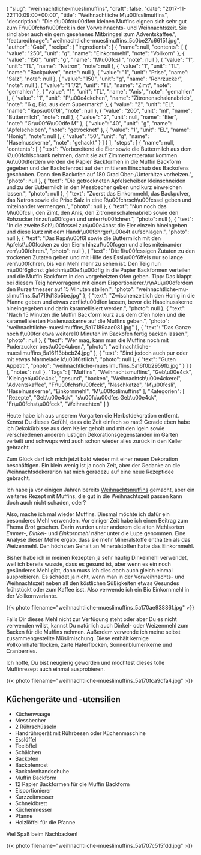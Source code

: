 {
    "slug": "weihnachtliche-mueslimuffins",
    "draft": false,
    "date": "2017-11-22T10:09:00+00:00",
    "title": "Weihnachtliche M\u00fcslimuffins",
    "description": "Die s\u00fc\u00dfen kleinen Muffins eignen sich sehr gut zum Fr\u00fchst\u00fcck in der Vorweihnachts- und Weihnachtszeit. Sie sind aber auch ein gern gesehenes Mitbringsel zum Adventskaffee.",
    "featuredImage": "weihnachtliche-mueslimuffins_5c0be27c66151.jpg",
    "author": "Gabi",
    "recipe": {
        "ingredients": [
            {
                "name": null,
                "contents": [
                    {
                        "value": "250",
                        "unit": "g",
                        "name": "Einkornmehl",
                        "note": "Vollkorn"
                    },
                    {
                        "value": "150",
                        "unit": "g",
                        "name": "M\u00fcsli",
                        "note": null
                    },
                    {
                        "value": "1",
                        "unit": "TL",
                        "name": "Natron",
                        "note": null
                    },
                    {
                        "value": "1",
                        "unit": "TL",
                        "name": "Backpulver",
                        "note": null
                    },
                    {
                        "value": "1",
                        "unit": "Prise",
                        "name": "Salz",
                        "note": null
                    },
                    {
                        "value": "150",
                        "unit": "g",
                        "name": "Rohrzucker",
                        "note": null
                    },
                    {
                        "value": "1 1\/2",
                        "unit": "TL",
                        "name": "Zimt",
                        "note": "gemahlen"
                    },
                    {
                        "value": "1",
                        "unit": "TL",
                        "name": "Anis",
                        "note": "gemahlen"
                    },
                    {
                        "value": "1",
                        "unit": "P\u00e4ckchen",
                        "name": "Zitronenschalenabrieb",
                        "note": "6 g, Bio, aus dem Supermarkt"
                    },
                    {
                        "value": "2",
                        "unit": "EL",
                        "name": "Raps\u00f6l",
                        "note": null
                    },
                    {
                        "value": "200",
                        "unit": "ml",
                        "name": "Buttermilch",
                        "note": null
                    },
                    {
                        "value": "2",
                        "unit": null,
                        "name": "Eier",
                        "note": "Gr\u00f6\u00dfe M"
                    },
                    {
                        "value": "40",
                        "unit": "g",
                        "name": "Apfelscheiben",
                        "note": "getrocknet"
                    },
                    {
                        "value": "1",
                        "unit": "EL",
                        "name": "Honig",
                        "note": null
                    },
                    {
                        "value": "50",
                        "unit": "g",
                        "name": "Haselnusskerne",
                        "note": "gehackt"
                    }
                ]
            }
        ],
        "steps": [
            {
                "name": null,
                "contents": [
                    {
                        "text": "Vorbereitend die Eier sowie die Buttermilch aus dem K\u00fchlschrank nehmen, damit sie auf Zimmertemperatur kommen. Au\u00dferdem werden die Papier Backformen in die Muffin Backform gegeben und der Backofenrost auf den mittleren Einschub des Backofens geschoben. Dann den Backofen auf 180 Grad Ober-\/Unterhitze vorheizen.",
                        "photo": null
                    },
                    {
                        "text": "Die getrockneten Apfelscheiben kleinschneiden und zu der Buttermilch in den Messbecher geben und kurz einweichen lassen.",
                        "photo": null
                    },
                    {
                        "text": "Zuerst das Einkornmehl, das Backpulver, das Natron sowie die Prise Salz in eine R\u00fchrsch\u00fcssel geben und miteinander vermengen.",
                        "photo": null
                    },
                    {
                        "text": "Nun noch das M\u00fcsli, den Zimt, den Anis, den Zitronenschalenabrieb sowie den Rohzucker hinzuf\u00fcgen und unterr\u00fchren.",
                        "photo": null
                    },
                    {
                        "text": "In die zweite Sch\u00fcssel zun\u00e4chst die Eier einzeln hineingeben und diese kurz mit dem Handr\u00fchrger\u00e4t aufschlagen.",
                        "photo": null
                    },
                    {
                        "text": "Das Raps\u00f6l sowie die Buttermilch mit den Apfelst\u00fccken zu den Eiern hinzuf\u00fcgen und alles miteinander verr\u00fchren.",
                        "photo": null
                    },
                    {
                        "text": "Die fl\u00fcssigen Zutaten zu den trockenen Zutaten geben und mit Hilfe des Essl\u00f6ffels nur so lange verr\u00fchren, bis kein Mehl mehr zu sehen ist. Den Teig nun m\u00f6glichst gleichm\u00e4\u00dfig in die Papier Backformen verteilen und die Muffin Backform in den vorgeheizten Ofen geben. Tipp: Das klappt bei diesem Teig hervorragend mit einem Eisportionierer.\r\nAu\u00dferdem den Kurzeitmesser auf 15 Minuten stellen.",
                        "photo": "weihnachtliche-mu-slimuffins_5a1719d13b5be.jpg"
                    },
                    {
                        "text": "Zwischenzeitlich den Honig in die Pfanne geben und etwas zerflie\u00dfen lassen, bevor die Haselnusskerne hineingegeben und darin karamellisiert werden.",
                        "photo": null
                    },
                    {
                        "text": "Nach 15 Minuten die Muffin Backform kurz aus dem Ofen holen und die karamellisierten Haslenusskerne auf die Muffins geben.",
                        "photo": "weihnachtliche-mueslimuffins_5a17189aac081.jpg"
                    },
                    {
                        "text": "Das Ganze noch f\u00fcr etwa weitere10 Minuten im Backofen fertig backen lassen.",
                        "photo": null
                    },
                    {
                        "text": "Wer mag, kann man die Muffins noch mit Puderzucker best\u00e4uben.",
                        "photo": "weihnachtliche-mueslimuffins_5a16f13bbcb24.jpg"
                    },
                    {
                        "text": "Sind jedoch auch pur oder mit etwas Marmelade k\u00f6stlich.",
                        "photo": null
                    },
                    {
                        "text": "Guten Appetit!",
                        "photo": "weihnachtliche-mueslimuffins_5a16f0b2959fb.jpg"
                    }
                ]
            }
        ],
        "notes": null
    },
    "Tags": [
        "Muffins",
        "Weihnachtsmuffins",
        "Geb\u00e4ck",
        "Kleingeb\u00e4ck",
        "gesund",
        "backen",
        "Weihnachtsb\u00e4ckerei",
        "Adventskaffee",
        "Fr\u00fchst\u00fcck",
        "Naschkatze",
        "M\u00fcsli",
        "Haselnusskerne",
        "Einkornmehl",
        "M\u00fcslimuffins"
    ],
    "Kategorien": [
        "Rezepte",
        "Geb\u00e4ck",
        "s\u00fc\u00dfes Geb\u00e4ck",
        "Fr\u00fchst\u00fcck",
        "Weihnachten"
    ]
}

Heute habe ich aus unserem Vorgarten die Herbstdekoration entfernt. Kennst Du dieses Gefühl, dass die Zeit einfach so rast? Gerade eben habe ich Dekokürbisse aus dem Keller geholt und mit den Igeln sowie verschiedenen anderen lustigen Dekorationsgegenständen im Garten verteilt und schwups wird auch schon wieder alles zurück in den Keller gebracht.

Zum Glück darf ich mich jetzt bald wieder mit einer neuen Dekoration beschäftigen. Ein klein wenig ist ja noch Zeit, aber der Gedanke an die Weihnachtsdekorarion hat mich geradezu auf eine neue Rezeptidee gebracht.

Ich habe ja vor einigen Jahren bereits [Weihnachtsmuffins](https://kochfokus.de/artikel/weihnachtsmuffins-mit-karamellisierten-walnuessen/ "Weihnachtsmuffins") gemacht, aber ein weiteres Rezept mit Muffins, die gut in die Weihnachtszeit passen kann doch auch nicht schaden, oder?

Also, mache ich mal wieder Muffins. Diesmal möchte ich dafür ein besonderes Mehl verwenden. Vor einiger Zeit habe ich einen Beitrag zum Thema *Brot* gesehen. Darin wurden unter anderem die alten Mehlsorten *Emmer*-, *Dinkel*- und *Einkornmehl* näher unter die Lupe genommen. Eine Analyse dieser Mehle ergab, dass sie mehr Mineralstoffe enthalten als das Weizenmehl. Den höchsten Gehalt an Mineralstoffen hatte das Einkornmehl.

Bisher habe ich in meinen Rezepten ja sehr häufig Dinkelmehl verwendet, weil ich bereits wusste, dass es gesund ist, aber wenn es ein noch gesünderes Mehl gibt, dann muss ich dies doch auch gleich einmal ausprobieren. Es schadet ja nicht, wenn man in der Vorweihnachts- und Weihnachtszeit neben all den köstlichen Süßigkeiten etwas Gesundes frühstückt oder zum Kaffee isst. Also verwende ich ein Bio Einkornmehl in der Vollkornvariante.

{{< photo filename="weihnachtliche-mueslimuffins_5a170ae93886f.jpg" >}}

Falls Dir dieses Mehl nicht zur Verfügung steht oder aber Du es nicht verwenden willst, kannst Du natürlich auch Dinkel- oder Weizenmehl zum Backen für die Muffins nehmen. Außerdem verwende ich meine selbst zusammengestellte Müslimischung. Diese enthält kernige Vollkornhaferflocken, zarte Haferflocken, Sonnenblumenkerne und Cranberries.

Ich hoffe, Du bist neugierig geworden und möchtest dieses tolle Muffinrezept auch einmal ausprobieren.

{{< photo filename="weihnachtliche-mueslimuffins_5a170fca9dfa4.jpg" >}}

## Küchengeräte und -utensilien
- Küchenwaage
- Messbecher
- 2 Rührschüsseln
- Handrührgerät mit Rührbesen oder Küchenmaschine
- Esslöffel
- Teelöffel
- Schälchen
- Backofen
- Backofenrost
- Backofenhandschuhe
- Muffin Backform
- 12 Papier Backformen für die Muffin Backform
- Eisportionierer
- Kurzzeitmesser
- Schneidbrett
- Küchenmesser
- Pfanne
- Holzlöffel für die Pfanne

Viel Spaß beim Nachbacken!

{{< photo filename="weihnachtliche-mueslimuffins_5a1707c515fdd.jpg" >}}
